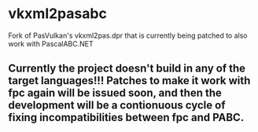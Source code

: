 # vkxml2pasabc
Fork of PasVulkan's vkxml2pas.dpr that is currently being patched to also work with PascalABC.NET 

**<h2>Currently the project doesn't build in any of the target languages!!! Patches to make it work with fpc again will be issued soon, and then the development will be a contionuous cycle of fixing incompatibilities between fpc and PABC.</h2>**


